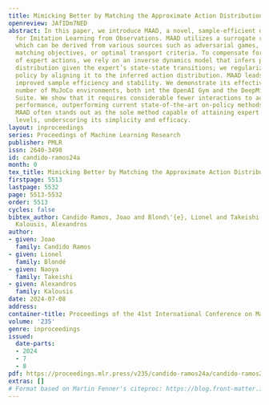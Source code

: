 ```yaml
---
title: Mimicking Better by Matching the Approximate Action Distribution
openreview: JAfIDm7NED
abstract: In this paper, we introduce MAAD, a novel, sample-efficient on-policy algorithm
  for Imitation Learning from Observations. MAAD utilizes a surrogate reward signal,
  which can be derived from various sources such as adversarial games, trajectory
  matching objectives, or optimal transport criteria. To compensate for the non-availability
  of expert actions, we rely on an inverse dynamics model that infers plausible actions
  distribution given the expert’s state-state transitions; we regularize the imitator’s
  policy by aligning it to the inferred action distribution. MAAD leads to significantly
  improved sample efficiency and stability. We demonstrate its effectiveness in a
  number of MuJoCo environments, both int the OpenAI Gym and the DeepMind Control
  Suite. We show that it requires considerable fewer interactions to achieve expert
  performance, outperforming current state-of-the-art on-policy methods. Remarkably,
  MAAD often stands out as the sole method capable of attaining expert performance
  levels, underscoring its simplicity and efficacy.
layout: inproceedings
series: Proceedings of Machine Learning Research
publisher: PMLR
issn: 2640-3498
id: candido-ramos24a
month: 0
tex_title: Mimicking Better by Matching the Approximate Action Distribution
firstpage: 5513
lastpage: 5532
page: 5513-5532
order: 5513
cycles: false
bibtex_author: Candido Ramos, Joao and Blond\'{e}, Lionel and Takeishi, Naoya and
  Kalousis, Alexandros
author:
- given: Joao
  family: Candido Ramos
- given: Lionel
  family: Blondé
- given: Naoya
  family: Takeishi
- given: Alexandros
  family: Kalousis
date: 2024-07-08
address:
container-title: Proceedings of the 41st International Conference on Machine Learning
volume: '235'
genre: inproceedings
issued:
  date-parts:
  - 2024
  - 7
  - 8
pdf: https://proceedings.mlr.press/v235/candido-ramos24a/candido-ramos24a.pdf
extras: []
# Format based on Martin Fenner's citeproc: https://blog.front-matter.io/posts/citeproc-yaml-for-bibliographies/
---
```

